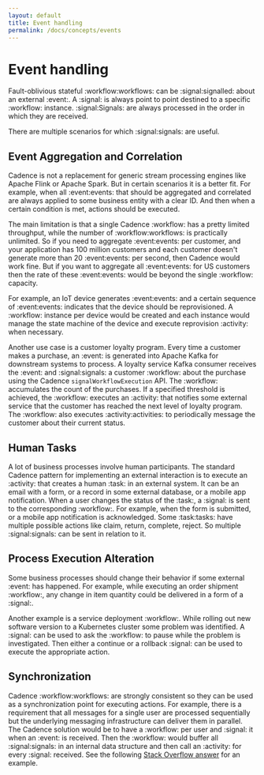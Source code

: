 ```yaml
---
layout: default
title: Event handling
permalink: /docs/concepts/events
---
```


# Event handling

Fault-oblivious stateful :workflow:workflows: can be :signal:signalled: about an external :event:. A :signal: is always point to point destined to a specific :workflow: instance. :signal:Signals: are always processed in the order in which they are received.

There are multiple scenarios for which :signal:signals: are useful.

## Event Aggregation and Correlation

Cadence is not a replacement for generic stream processing engines like Apache Flink or Apache Spark. But in certain scenarios it is a better fit. For example, when all :event:events: that should be aggregated and correlated are always applied to some business entity with a clear ID. And then when a certain condition is met, actions should be executed.

The main limitation is that a single Cadence :workflow: has a pretty limited throughput, while the number of :workflow:workflows: is practically unlimited. So if you need to aggregate :event:events: per customer, and your application has 100 million customers and each customer doesn't generate more than 20 :event:events: per second, then Cadence would work fine. But if you want to aggregate all :event:events: for US customers then the rate of these :event:events: would be beyond the single :workflow: capacity.

For example, an IoT device generates :event:events: and a certain sequence of :event:events: indicates that the device should be reprovisioned. A :workflow: instance per device would be created and each instance would manage the state machine of the device and execute reprovision :activity: when necessary.

Another use case is a customer loyalty program. Every time a customer makes a purchase, an :event: is generated into Apache Kafka for downstream systems to process. A loyalty service Kafka consumer receives the :event: and :signal:signals: a customer :workflow: about the purchase using the Cadence `signalWorkflowExecution` API. The :workflow: accumulates the count of the purchases. If a specified threshold is achieved, the :workflow: executes an :activity: that notifies some external service that the customer has reached the next level of loyalty program. The :workflow: also executes :activity:activities: to periodically message the customer about their current status.

## Human Tasks

A lot of business processes involve human participants. The standard Cadence pattern for implementing an external interaction is to execute an :activity: that creates a human :task: in an external system. It can be an email with a form, or a record in some external database, or a mobile app notification. When a user changes the status of the :task:, a :signal: is sent to the corresponding :workflow:. For example, when the form is submitted, or a mobile app notification is acknowledged. Some :task:tasks: have multiple possible actions like claim, return, complete, reject. So multiple :signal:signals: can be sent in relation to it.

## Process Execution Alteration

Some business processes should change their behavior if some external :event: has happened. For example, while executing an order shipment :workflow:, any change in item quantity could be delivered in a form of a :signal:.

Another example is a service deployment :workflow:. While rolling out new software version to a Kubernetes cluster some problem was identified. A :signal: can be used to ask the :workflow: to pause while the problem is investigated. Then either a continue or a rollback :signal: can be used to execute the appropriate action.

## Synchronization

Cadence :workflow:workflows: are strongly consistent so they can be used as a synchronization point for executing actions. For example, there is a requirement that all messages for a single user are processed sequentially but the underlying messaging infrastructure can deliver them in parallel. The Cadence solution would be to have a :workflow: per user and :signal: it when an :event: is received. Then the :workflow: would buffer all :signal:signals: in an internal data structure and then call an :activity: for every :signal: received. See the following [Stack Overflow answer](https://stackoverflow.com/a/56615120/1664318) for an example.
